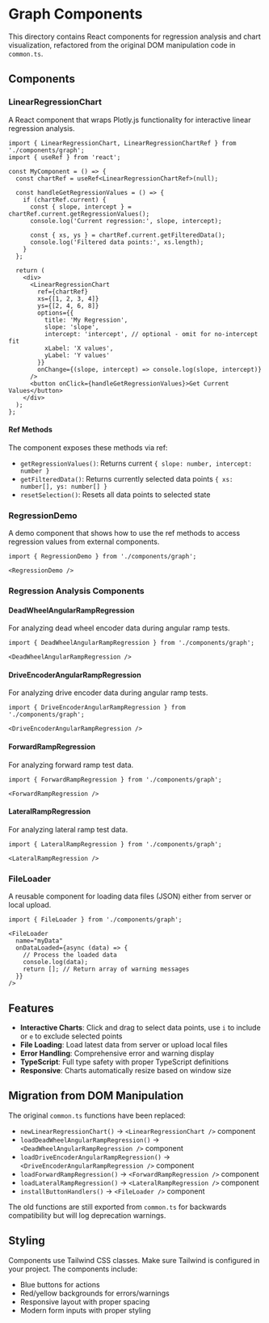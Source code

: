 # Graph Components

This directory contains React components for regression analysis and chart visualization, refactored from the original DOM manipulation code in `common.ts`.

## Components

### LinearRegressionChart
A React component that wraps Plotly.js functionality for interactive linear regression analysis.

```tsx
import { LinearRegressionChart, LinearRegressionChartRef } from './components/graph';
import { useRef } from 'react';

const MyComponent = () => {
  const chartRef = useRef<LinearRegressionChartRef>(null);

  const handleGetRegressionValues = () => {
    if (chartRef.current) {
      const { slope, intercept } = chartRef.current.getRegressionValues();
      console.log('Current regression:', slope, intercept);
      
      const { xs, ys } = chartRef.current.getFilteredData();
      console.log('Filtered data points:', xs.length);
    }
  };

  return (
    <div>
      <LinearRegressionChart
        ref={chartRef}
        xs={[1, 2, 3, 4]}
        ys={[2, 4, 6, 8]}
        options={{
          title: 'My Regression',
          slope: 'slope',
          intercept: 'intercept', // optional - omit for no-intercept fit
          xLabel: 'X values',
          yLabel: 'Y values'
        }}
        onChange={(slope, intercept) => console.log(slope, intercept)}
      />
      <button onClick={handleGetRegressionValues}>Get Current Values</button>
    </div>
  );
};
```

#### Ref Methods

The component exposes these methods via ref:

- `getRegressionValues()`: Returns current `{ slope: number, intercept: number }`
- `getFilteredData()`: Returns currently selected data points `{ xs: number[], ys: number[] }`
- `resetSelection()`: Resets all data points to selected state

### RegressionDemo
A demo component that shows how to use the ref methods to access regression values from external components.

```tsx
import { RegressionDemo } from './components/graph';

<RegressionDemo />
```

### Regression Analysis Components

#### DeadWheelAngularRampRegression
For analyzing dead wheel encoder data during angular ramp tests.

```tsx
import { DeadWheelAngularRampRegression } from './components/graph';

<DeadWheelAngularRampRegression />
```

#### DriveEncoderAngularRampRegression
For analyzing drive encoder data during angular ramp tests.

```tsx
import { DriveEncoderAngularRampRegression } from './components/graph';

<DriveEncoderAngularRampRegression />
```

#### ForwardRampRegression
For analyzing forward ramp test data.

```tsx
import { ForwardRampRegression } from './components/graph';

<ForwardRampRegression />
```

#### LateralRampRegression
For analyzing lateral ramp test data.

```tsx
import { LateralRampRegression } from './components/graph';

<LateralRampRegression />
```

### FileLoader
A reusable component for loading data files (JSON) either from server or local upload.

```tsx
import { FileLoader } from './components/graph';

<FileLoader
  name="myData"
  onDataLoaded={async (data) => {
    // Process the loaded data
    console.log(data);
    return []; // Return array of warning messages
  }}
/>
```

## Features

- **Interactive Charts**: Click and drag to select data points, use `i` to include or `e` to exclude selected points
- **File Loading**: Load latest data from server or upload local files
- **Error Handling**: Comprehensive error and warning display
- **TypeScript**: Full type safety with proper TypeScript definitions
- **Responsive**: Charts automatically resize based on window size

## Migration from DOM Manipulation

The original `common.ts` functions have been replaced:

- `newLinearRegressionChart()` → `<LinearRegressionChart />` component  
- `loadDeadWheelAngularRampRegression()` → `<DeadWheelAngularRampRegression />` component
- `loadDriveEncoderAngularRampRegression()` → `<DriveEncoderAngularRampRegression />` component  
- `loadForwardRampRegression()` → `<ForwardRampRegression />` component
- `loadLateralRampRegression()` → `<LateralRampRegression />` component
- `installButtonHandlers()` → `<FileLoader />` component

The old functions are still exported from `common.ts` for backwards compatibility but will log deprecation warnings.

## Styling

Components use Tailwind CSS classes. Make sure Tailwind is configured in your project. The components include:
- Blue buttons for actions
- Red/yellow backgrounds for errors/warnings  
- Responsive layout with proper spacing
- Modern form inputs with proper styling 